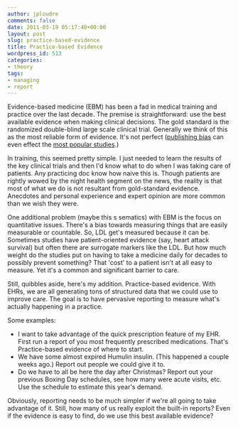 ```yaml
---
author: jploudre
comments: false
date: 2011-03-19 05:17:40+00:00
layout: post
slug: practice-based-evidence
title: Practice-based Evidence
wordpress_id: 513
categories:
- theory
tags:
- managing
- report
---
```


Evidence-based medicine (EBM) has been a fad in medical training and practice over the last decade. The premise is straightforward: use the best available evidence when making clinical decisions. The gold standard is the randomized double-blind large scale clinical trial. Generally we think of this as the most reliable form of evidence. It's not perfect ([publishing bias](http://jama.ama-assn.org/content/287/21/2847.full) can even effect the [most popular studies](http://jama.ama-assn.org/content/294/2/218.abstract).)

In training, this seemed pretty simple. I just needed to learn the results of the key clinical trials and then I'd know what to do when I was taking care of patients. Any practicing doc know how naive this is. Though patients are rightly wowed by the night health segment on the news, the reality is that most of what we do is not resultant from gold-standard evidence. Anecdotes and personal experience and expert opinion are more common than we wish they were. 

One additional problem (maybe this s sematics) with EBM is the focus on quantitative issues. There's a bias towards measuring things that are easily measurable or countable. So, LDL get's measured because it can be. Sometimes studies have patient-oriented evidence (say, heart attack survival) but often there are surrogate markers like the LDL. But how much weight do the studies put on having to take a medicine daily for decades to possibly prevent something? That 'cost' to a patient isn't at all easy to measure. Yet it's a common and significant barrier to care. 

Still, quibbles aside, here's my addition. Practice-based evidence. With EHRs, we are all generating tons of structured data that we could use to improve care. The goal is to have pervasive reporting to measure what's actually happening in a practice. 

Some examples:

* I want to take advantage of the quick prescription feature of my EHR. First run a report of you most frequently prescribed medications. That's Practice-based evidence of where to start. 
* We have some almost expired Humulin insulin. (This happened a couple weeks ago.) Report out people we could give it to. 
* Do we have to all be here the day after Christmas?  Report out your previous Boxing Day schedules, see how many were acute visits, etc. Use the schedule to estimate this year's demand. 

Obviously, reporting needs to be much simpler if we're all going to take advantage of it. Still, how many of us really exploit the built-in reports? Even if the evidence is easy to find, do we use this best available evidence?

